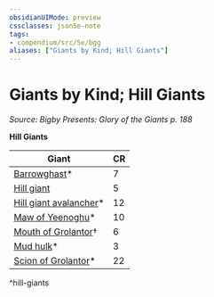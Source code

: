 ```yaml
---
obsidianUIMode: preview
cssclasses: json5e-note
tags:
- compendium/src/5e/bgg
aliases: ["Giants by Kind; Hill Giants"]
---
```

# Giants by Kind; Hill Giants
*Source: Bigby Presents: Glory of the Giants p. 188* 

**Hill Giants**

| Giant | CR |
|-------|----|
| [Barrowghast](2-Mechanics/CLI/bestiary/undead/barrowghast-bgg.md)* | 7 |
| [Hill giant](2-Mechanics/CLI/bestiary/giant/hill-giant.md) | 5 |
| [Hill giant avalancher](2-Mechanics/CLI/bestiary/giant/hill-giant-avalancher-bgg.md)* | 12 |
| [Maw of Yeenoghu](2-Mechanics/CLI/bestiary/fiend/maw-of-yeenoghu-bgg.md)* | 10 |
| [Mouth of Grolantor](2-Mechanics/CLI/bestiary/giant/mouth-of-grolantor-mpmm.md)† | 6 |
| [Mud hulk](2-Mechanics/CLI/bestiary/elemental/mud-hulk-bgg.md)* | 3 |
| [Scion of Grolantor](2-Mechanics/CLI/bestiary/giant/scion-of-grolantor-bgg.md)* | 22 |
^hill-giants